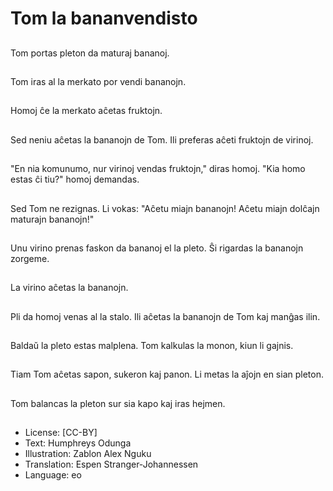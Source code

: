 # Tom la bananvendisto

##
Tom portas pleton da maturaj bananoj.

##
Tom iras al la merkato por vendi bananojn.

##
Homoj ĉe la merkato aĉetas fruktojn.

##
Sed neniu aĉetas la bananojn de Tom. Ili preferas aĉeti fruktojn de virinoj.

##
"En nia komunumo, nur virinoj vendas fruktojn," diras homoj. "Kia homo estas ĉi tiu?" homoj demandas.

##
Sed Tom ne rezignas. Li vokas: "Aĉetu miajn bananojn! Aĉetu miajn dolĉajn maturajn bananojn!"

##
Unu virino prenas faskon da bananoj el la pleto. Ŝi rigardas la bananojn zorgeme.

##
La virino aĉetas la bananojn.

##
Pli da homoj venas al la stalo. Ili aĉetas la bananojn de Tom kaj manĝas ilin.

##
Baldaŭ la pleto estas malplena. Tom kalkulas la monon, kiun li gajnis.

##
Tiam Tom aĉetas sapon, sukeron kaj panon. Li metas la aĵojn en sian pleton.

##
Tom balancas la pleton sur sia kapo kaj iras hejmen.

##
* License: [CC-BY]
* Text: Humphreys Odunga
* Illustration: Zablon Alex Nguku
* Translation: Espen Stranger-Johannessen
* Language: eo
